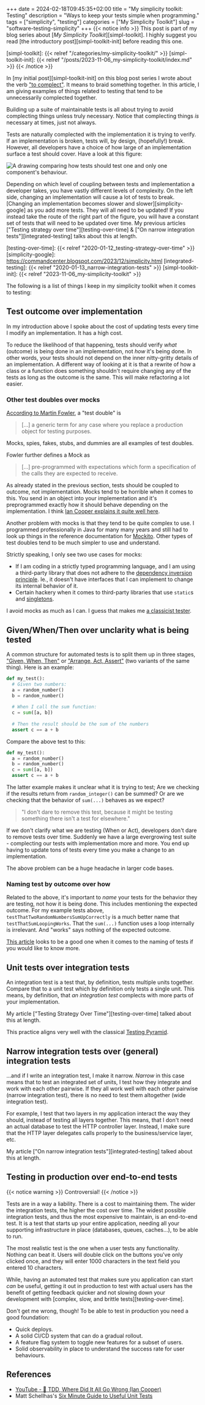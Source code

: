 +++ 
date = 2024-02-18T09:45:35+02:00
title = "My simplicity toolkit: Testing"
description = "Ways to keep your tests simple when programming."
tags = ["simplicity", "testing"]
categories = ["My Simplicity Toolkit"]
slug = "software-testing-simplicity"
+++
{{< notice info >}}
This post is part of my blog series about [_My Simplicity
Toolkit_][simpl-toolkit]. I highly suggest you read [the introductory post][simpl-toolkit-init] before reading this one.

[simpl-toolkit]: {{< relref "/categories/my-simplicity-toolkit/" >}}
[simpl-toolkit-init]: {{< relref "/posts/2023-11-06_my-simplicity-toolkit/index.md" >}}
{{< /notice >}}

In [my initial post][simpl-toolkit-init] on this blog post series I wrote about
the verb ["to complect"][complect]. It means to braid something together. In
this article, I am giving examples of things related to testing that tend to be
unnecessarily complected together.

[complect]: https://www.youtube.com/watch?si=AYiDh-n_KMwCLwl4&t=1895&v=SxdOUGdseq4&feature=youtu.be

Building up a suite of maintainable tests is all about trying to avoid
complecting things unless truly necessary. Notice that complecting things
_is_ necessary at times, just not always.

Tests are naturally complected with the implementation it is trying to verify.
If an implementation is broken, tests will, by design, (hopefully!) break.
However, all developers have a choice of how large of an implementation surface
a test should cover. Have a look at this figure:

![A drawing comparing how tests should test one and only one component's behaviour.](complected-tests.png)

Depending on which level of coupling between tests and implementation a
developer takes, you have vastly different levels of complexity. On the left
side, changing an implementation will cause a lot of tests to break. [Changing
an implementation becomes slower and slower][simplicity-google] as you add more
tests. They will all need to be updated! If you instead take the route of the
right part of the figure, you will have a constant set of tests that will need
to be updated over time. My previous articles ["Testing strategy over
time"][testing-over-time] & ["On narrow integration tests"][integrated-testing]
talks about this at length.

[testing-over-time]: {{< relref "2020-01-12_testing-strategy-over-time" >}}
[simplicity-google]: https://commandcenter.blogspot.com/2023/12/simplicity.html
[integrated-testing]: {{< relref "2020-01-13_narrow-integration-tests" >}}
[simpl-toolkit-init]: {{< relref "2023-11-06_my-simplicity-toolkit" >}}

The following is a list of things I keep in my simplicity toolkit when it comes
to testing:

## Test outcome over implementation

In my introduction above I spoke about the cost of updating tests every time I
modify an implementation. It has a high cost.

To reduce the likelihood of that happening, tests should verify _what_
(outcome) is being done in an implementation, not _how_ it's being done. In
other words, your tests should not depend on the inner nitty-gritty details of
an implementation. A different way of looking at it is that a rewrite of how a
class or a function does something shouldn't require changing any of the tests
as long as the outcome is the same. This will make refactoring a lot easier.

### Other test doubles over mocks

[According to Martin Fowler][test-double], a "test double" is
 
> [...] a generic term for any case where you replace a production object for
> testing purposes.

Mocks, spies, fakes, stubs, and dummies are all examples of test doubles.

Fowler further defines a Mock as

> [...] pre-programmed with expectations which form a specification of the
> calls they are expected to receive.

As already stated in the previous section, tests should be coupled to outcome,
not implementation. Mocks tend to be horrible when it comes to this. You send
in an object into your implementation and it's preprogrammed exactly how it
should behave depending on the implementation. I think [Ian Cooper explains it
quite well here][ian-cooper].

[test-double]: https://martinfowler.com/bliki/TestDouble.html
[ian-cooper]: https://youtu.be/EZ05e7EMOLM?si=8hI8sZ-8ZYmyB7I8&t=533

Another problem with mocks is that they tend to be quite complex to use. I
programmed professionally in Java for many many years and still had to look up
things in the reference documentation for [Mockito][mockito]. Other types of
test doubles tend to be much simpler to use and understand.

[mockito]: https://site.mockito.org/

Strictly speaking, I only see two use cases for mocks:

 * If I am coding in a strictly typed programming language, and I am using a
   third-party library that does not adhere to the [dependency inversion
   principle][dip]. Ie., it doesn't have interfaces that I can implement to
   change its internal behavior of it.
 * Certain hackery when it comes to third-party libraries that use `static`s
   and [singletons][singleton].

[dip]: https://en.wikipedia.org/wiki/Dependency_inversion_principle
[singleton]: https://refactoring.guru/design-patterns/singleton

I avoid mocks as much as I can. I guess that makes me [a classicist tester][classicist].

[classicist]: https://martinfowler.com/articles/mocksArentStubs.html

## Given/When/Then over unclarity what is being tested

A common structure for automated tests is to split them up in three stages,
["Given, When, Then"][given-when-then] or ["Arrange, Act,
Assert"][arrange-act-assert] (two variants of the same thing). Here is an
example:

```python
def my_test():
  # Given two numbers:
  a = random_number()
  b = random_number()
  
  # When I call the sum function:
  c = sum([a, b])
  
  # Then the result should be the sum of the numbers
  assert c == a + b
```
Compare the above test to this:
```python
def my_test():
  a = random_number()
  b = random_number()
  c = sum([a, b])
  assert c == a + b
```
The latter example makes it unclear what it is trying to test; Are we checking
if the results return from `random_integer()` can be summed? Or are we checking
that the behavior of `sum(...)` behaves as we expect?

> "I don't dare to remove this test, because it might be testing something
> there isn't a test for elsewhere."

If we don't clarify what we are testing (When or Act), developers don't dare to
remove tests over time. Suddenly we have a large evergrowing test suite -
complecting our tests with implementation more and more. You end up having to
update tons of tests every time you make a change to an implementation.

The above problem can be a huge headache in larger code bases.

[given-when-then]: https://martinfowler.com/bliki/GivenWhenThen.html
[arrange-act-assert]: https://java-design-patterns.com/patterns/arrange-act-assert/

### Naming test by outcome over how

Related to the above, it's important to _name_ your tests for the behavior
they are testing, not how it is being done. This includes mentioning the
expected outcome. For my example tests above,
`testThatTwoRandomNumbersSumUpCorrectly` is a much better name that
`testThatSumLoopingWorks`. That the `sum(...)` function uses a loop internally
is irrelevant. And "works" says nothing of the expected outcome.

[This article][tests-naming] looks to be a good one when it comes to the naming of
tests if you would like to know more.

[tests-naming]: https://osherove.com/blog/2005/4/3/naming-standards-for-unit-tests.html

## Unit tests over integration tests

An integration test is a test that, by definition, tests multiple units
together. Compare that to a unit test which by definition only tests a single
unit. This means, by definition, that _an integration test_ complects with more
parts of your implementation.

My article ["Testing Strategy Over Time"][testing-over-time] talked about this
at length.

This practice aligns very well with the classical [Testing
Pyramid][testing-pyramid].

## Narrow integration tests over (general) integration tests

...and if I write an integration test, I make it narrow. _Narrow_ in this case
means that to test an integrated set of units, I test how they integrate and
work with each other pairwise. If they all work well with each other pairwise
(narrow integration test), there is no need to test them altogether (wide
integration test).

For example, I test that two layers in my application interact the way they
should, instead of testing all layers together. This means, that I don't need
an actual database to test the HTTP controller layer. Instead, I make sure that
the HTTP layer delegates calls properly to the business/service layer, etc.

My article ["On narrow integration tests"][integrated-testing] talked about
this at length.

## Testing in production over end-to-end tests

{{< notice warning >}}
Controversial!
{{< /notice >}}

Tests are in a way a liability. There is a cost to maintaining them. The wider
the integration tests, the higher the cost over time. The widest possible
integration tests, and thus the most expensive to maintain, is an end-to-end
test. It is a test that starts up your entire application, needing all your
supporting infrastructure in place (databases, queues, caches...), to be able
to run.

The most realistic test is the one when a user tests any functionality. Nothing
can beat it. Users will double click on the buttons you've only clicked once,
and they will enter 1000 characters in the text field you entered 10
characters.

While, having an automated test that makes sure you application can start _can_
be useful, getting it out in production to test with actual users has the
benefit of getting feedback quicker and not slowing down your development with
[complex, slow, and brittle tests][testing-over-time].

Don't get me wrong, though! To be able to test in production you need a good
foundation:

 * Quick deploys.
 * A solid CI/CD system that can do a gradual rollout.
 * A feature flag system to toggle new features for a subset of users.
 * Solid observability in place to understand the success rate for user
   behaviours.

## References

 * [YouTube - 🚀 TDD, Where Did It All Go Wrong (Ian Cooper)](https://www.youtube.com/watch?v=EZ05e7EMOLM)
 * Matt Schellhas's [Six Minute Guide to Useful Unit Tests](https://matt-schellhas.medium.com/the-five-minute-guide-to-useful-unit-tests-5f675eff01be)

[testing-pyramid]: https://martinfowler.com/bliki/TestPyramid.html
